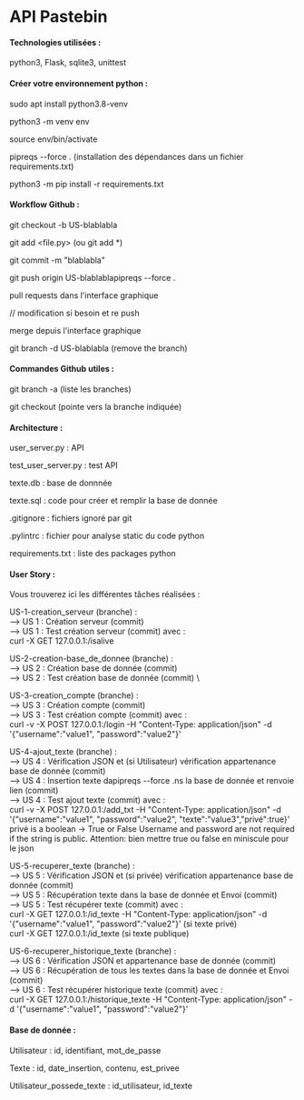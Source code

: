<h1> API Pastebin </h1>

<h4> Technologies utilisées : </h4>

python3, Flask, sqlite3, unittest

<h4> Créer votre environnement python :</h4>

sudo apt install python3.8-venv

python3 -m venv env

source env/bin/activate

pipreqs --force . (installation des dépendances dans un fichier requirements.txt)

python3 -m pip install -r requirements.txt

<h4> Workflow Github : </h4>

git checkout -b US-blablabla

git add <file.py> (ou git add *)

git commit -m "blablabla"

git push origin US-blablablapipreqs --force .

pull requests dans l'interface graphique

// modification si besoin et re push

merge depuis l'interface graphique

git branch -d US-blablabla  (remove the branch)

<h4> Commandes Github utiles : </h4>

git branch -a (liste les branches)

git checkout <branch> (pointe vers la branche indiquée)

<h4>Architecture : </h4>  
  
user_server.py : API

test_user_server.py : test API
  
texte.db : base de donnnée
  
texte.sql : code pour créer et remplir la base de donnée
  
.gitignore : fichiers ignoré par git
  
.pylintrc : fichier pour analyse static du code python
  
requirements.txt : liste des packages python
  
<h4> User Story :</h4>

Vous trouverez ici les différentes tâches réalisées :
  
US-1-creation_serveur (branche) : \
    --> US 1 : Création serveur (commit) \
    --> US 1 : Test création serveur (commit) avec : \
    curl -X GET 127.0.0.1:<port>/isalive

US-2-creation-base_de_donnee (branche) : \
   --> US 2 : Création base de donnée (commit) \
   --> US 2 : Test création base de donnée (commit) \

US-3-creation_compte (branche) : \
  --> US 3 : Création compte (commit) \
  --> US 3 : Test création compte (commit) avec : \
  curl -v -X POST 127.0.0.1:<port>/login -H "Content-Type: application/json"  -d '{"username":"value1", "password":"value2"}'

US-4-ajout_texte (branche) : \
  --> US 4 : Vérification JSON et (si Utilisateur) vérification appartenance base de donnée (commit) \
  --> US 4 : Insertion texte dapipreqs --force .ns la base de donnée et renvoie lien (commit) \
  --> US 4 : Test ajout texte (commit) avec : \
  curl -v -X POST 127.0.0.1:<port>/add_txt -H "Content-Type: application/json"  -d '{"username":"value1", "password":"value2", "texte":"value3","privé":true}'
  privé is a boolean -> True or False
  Username and password are not required if the string is public. Attention: bien mettre true ou false en miniscule pour le json
  
US-5-recuperer_texte (branche) : \
  --> US 5 : Vérification JSON et (si privée) vérification appartenance base de donnée (commit) \
  --> US 5 : Récupération texte dans la base de donnée et Envoi (commit) \
  --> US 5 : Test récupérer texte (commit) avec : \
      curl -X GET 127.0.0.1:<port>/id_texte -H "Content-Type: application/json" -d '{"username":"value1", "password":"value2"}' (si texte privé) \
      curl -X GET 127.0.0.1:<port>/id_texte (si texte publique)

US-6-recuperer_historique_texte (branche) : \
  --> US 6 : Vérification JSON et appartenance base de donnée (commit) \
  --> US 6 : Récupération de tous les textes dans la base de donnée et Envoi (commit) \
  --> US 6 : Test récupérer historique texte (commit) avec : \
  curl -X GET 127.0.0.1:<port>/historique_texte -H "Content-Type: application/json" -d '{"username":"value1", "password":"value2"}'

<h4> Base de donnée : </h4> 

Utilisateur : id, identifiant, mot_de_passe

Texte : id, date_insertion, contenu, est_privee

Utilisateur_possede_texte : id_utilisateur, id_texte
